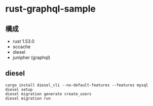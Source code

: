 # rust-graphql-sample

## 構成
- rust 1.53.0
- sccache
- diesel
- junipher (graphql)

## diesel
```
cargo install diesel_cli --no-default-features --features mysql
diesel setup
diesel migration generate create_users
diesel migration run
```
